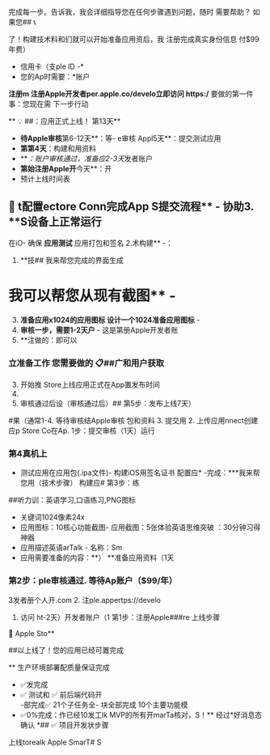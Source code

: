 完成每一步。告诉我，我会详细指导您在任何步骤遇到问题，随时 需要帮助？
如果您## 📞

了！构建技术料和们就可以开始准备应用资后，我
注册完成真实身份信息
付$99年费）
-  信用卡（支ple ID
-*
- 您的Ap时需要：*账户

**注册m 注册Apple开发者per.apple.co/develo立即访问 https:/**
要做的第一件事：您现在需 下一步行动

** 💡
##：应用正式上线！
第13天**
- **待Apple审核**第6-12天**：等- e审核
Appl5天**：提交测试应用
- **第第4天**：构建和用资料
- ***：账户审核通过，准备应2-3天*发者账户
- **第始注册Apple开**今天**：开
- 预计上线时间表


## 🎯 t配置ectore Conn完成App S提交流程** - 协助3. **S设备上正常运行
在iO- 确保 **应用测试**  应用打包和签名
2.术构建** -：
1. **技## 我来帮您完成的界面生成

# 我可以帮您从现有截图** -
3. **准备应用x1024的应用图标 设计一个1024准备应用图标** -
2. **审核一步，需要1-2天户** - 这是第册Apple开发者账
1. **注做的：即可以

### 立准备工作 您需要做的 📋##广和用户获取


3. 开始推 Store上线应用正式在App置发布时间
2. 
1. 审核通过后设（审核通过后）## 第5步：发布上线7天）

#果（通常1-4. 等待审核结Apple审核
包和资料
3. 提交用
2. 上传应用nnect创建应p Store Co在Ap. 
1步：提交审核（1天）运行

### 第4真机上
- 测试应用在应用包(.ipa文件)- 构建iOS用签名证书
 配置应*
-完成：***我来帮您用（技术步骤）
构建应# 第3步：练

##听力训：英语学习,口语练习,PNG图标
- 关键词1024像素24x
- 应用图标：10核心功能截图- 应用截图：5张体验英语思维突破
：30分钟习得神器
- 应用描述英语arTalk - 名称：Sm
- 应用需要准备的内容：**）
**准备应用资料（1天

### 第2步：ple审核通过. 等待Ap账户（$99/年）
3发者册个人开.com
2. 注ple.appertps://develo
1. 访问 ht-2天）开发者账户（1 第1步：注册Apple###re 上线步骤

 🚀 Apple Sto**

##以上线了！您的应用已经可置完成

** 生产环境部署配质量保证完成
- ✅发完成
- ✅ 测试和 ✅ 前后端代码开  
-部完成✅ 21个子任务全- 块全部完成
 10个主要功能模
- ✅0%完成：作已经10发工lk MVP的所有开marTa核对，S！** 经过*好消息态确认
*## ✅ 项目开发状步骤

 上线torealk Apple SmarT# S